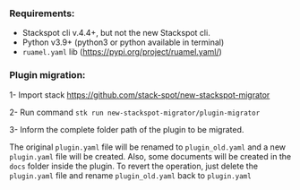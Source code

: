 ### Requirements:
- Stackspot cli v.4.4+, but not the new Stackspot cli.
- Python v3.9+ (python3 or python available in terminal)
- `ruamel.yaml` lib (https://pypi.org/project/ruamel.yaml/)

### Plugin migration:

1- Import stack https://github.com/stack-spot/new-stackspot-migrator

2- Run command `stk run new-stackspot-migrator/plugin-migrator`

3- Inform the complete folder path of the plugin to be migrated. 

The original `plugin.yaml` file will be renamed to `plugin_old.yaml` and a new `plugin.yaml` file will be created.
Also, some documents will be created in the `docs` folder inside the plugin. 
To revert the operation, just delete the `plugin.yaml` file and rename `plugin_old.yaml` back to `plugin.yaml`

